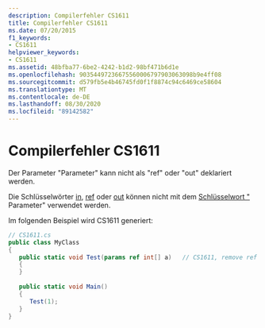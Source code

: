 ```yaml
---
description: Compilerfehler CS1611
title: Compilerfehler CS1611
ms.date: 07/20/2015
f1_keywords:
- CS1611
helpviewer_keywords:
- CS1611
ms.assetid: 48bfba77-6be2-4242-b1d2-98bf471b6d1e
ms.openlocfilehash: 90354497236675560006797903063098b9e4ff08
ms.sourcegitcommit: d579fb5e4b46745fd0f1f8874c94c6469ce58604
ms.translationtype: MT
ms.contentlocale: de-DE
ms.lasthandoff: 08/30/2020
ms.locfileid: "89142582"
---
```

# <a name="compiler-error-cs1611"></a>Compilerfehler CS1611
Der Parameter "Parameter" kann nicht als "ref" oder "out" deklariert werden.  
  
 Die Schlüsselwörter [in](../language-reference/keywords/in-parameter-modifier.md), [ref](../language-reference/keywords/ref.md) oder [out](../language-reference/keywords/out-parameter-modifier.md) können nicht mit dem [Schlüsselwort "](../language-reference/keywords/params.md) Parameter" verwendet werden.  
  
 Im folgenden Beispiel wird CS1611 generiert:  
  
```csharp  
// CS1611.cs  
public class MyClass  
{  
   public static void Test(params ref int[] a)   // CS1611, remove ref  
   {  
   }  
  
   public static void Main()  
   {  
      Test(1);  
   }  
}  
```
